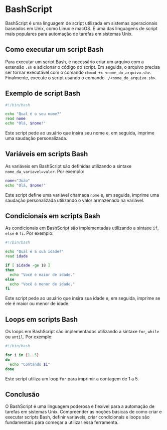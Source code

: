# BashScript

BashScript é uma linguagem de script utilizada em sistemas operacionais baseados em Unix, como Linux e macOS. É uma das linguagens de script mais populares para automação de tarefas em sistemas Unix.

## Como executar um script Bash

Para executar um script Bash, é necessário criar um arquivo com a extensão `.sh` e adicionar o código do script. Em seguida, o arquivo precisa ser tornar executável com o comando `chmod +x <nome_do_arquivo.sh>`. Finalmente, execute o script usando o comando `./<nome_do_arquivo.sh>`.

## Exemplo de script Bash

```bash
#!/bin/bash

echo "Qual é o seu nome?"
read nome
echo "Olá, $nome!"
```

Este script pede ao usuário que insira seu nome e, em seguida, imprime uma saudação personalizada.

## Variáveis em scripts Bash

As variáveis em BashScript são definidas utilizando a sintaxe `nome_da_variavel=valor`. Por exemplo:

```bash
nome="João"
echo "Olá, $nome!"
```

Este script define uma variável chamada `nome` e, em seguida, imprime uma saudação personalizada utilizando o valor armazenado na variável.

## Condicionais em scripts Bash

As condicionais em BashScript são implementadas utilizando a sintaxe `if`, `else` e `fi`. Por exemplo:

```bash
#!/bin/bash

echo "Qual é a sua idade?"
read idade

if [ $idade -ge 18 ]
then
  echo "Você é maior de idade."
else
  echo "Você é menor de idade."
fi
```

Este script pede ao usuário que insira sua idade e, em seguida, imprime se ele é maior ou menor de idade.

## Loops em scripts Bash

Os loops em BashScript são implementados utilizando a sintaxe `for`, `while` ou `until`. Por exemplo:

```bash
#!/bin/bash

for i in {1..5}
do
  echo "Contando $i"
done
```

Este script utiliza um loop `for` para imprimir a contagem de 1 a 5.

## Conclusão

O BashScript é uma linguagem poderosa e flexível para a automação de tarefas em sistemas Unix. Compreender as noções básicas de como criar e executar scripts Bash, definir variáveis, criar condicionais e loops são fundamentais para começar a utilizar essa ferramenta.
